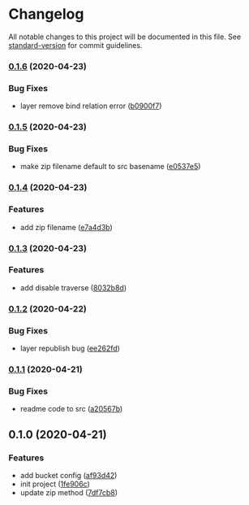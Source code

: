 # Changelog

All notable changes to this project will be documented in this file. See [standard-version](https://github.com/conventional-changelog/standard-version) for commit guidelines.

### [0.1.6](https://github.com/yugasun/tencent-layer/compare/v0.1.5...v0.1.6) (2020-04-23)


### Bug Fixes

* layer remove bind relation error ([b0900f7](https://github.com/yugasun/tencent-layer/commit/b0900f7a4d998d9bddc2499661918bc8d7c70436))

### [0.1.5](https://github.com/yugasun/tencent-layer/compare/v0.1.4...v0.1.5) (2020-04-23)


### Bug Fixes

* make zip filename default to src basename ([e0537e5](https://github.com/yugasun/tencent-layer/commit/e0537e5f6731bcf2dc11ddba610d70527fc72046))

### [0.1.4](https://github.com/yugasun/tencent-layer/compare/v0.1.3...v0.1.4) (2020-04-23)


### Features

* add zip filename ([e7a4d3b](https://github.com/yugasun/tencent-layer/commit/e7a4d3b9cc160c0408a13723df5b5f41b8c2a748))

### [0.1.3](https://github.com/yugasun/tencent-layer/compare/v0.1.2...v0.1.3) (2020-04-23)


### Features

* add disable traverse ([8032b8d](https://github.com/yugasun/tencent-layer/commit/8032b8d2576d969e30cc8197b8e43879908eac3e))

### [0.1.2](https://github.com/yugasun/tencent-layer/compare/v0.1.1...v0.1.2) (2020-04-22)


### Bug Fixes

* layer republish bug ([ee262fd](https://github.com/yugasun/tencent-layer/commit/ee262fd3cf1f7c677fe36d0e8b23bd283558590e))

### [0.1.1](https://github.com/yugasun/tencent-layer/compare/v0.1.0...v0.1.1) (2020-04-21)


### Bug Fixes

* readme code to src ([a20567b](https://github.com/yugasun/tencent-layer/commit/a20567b55b14f95bc72b72753ee5e9e8d00b7207))

## 0.1.0 (2020-04-21)


### Features

* add bucket config ([af93d42](https://github.com/yugasun/tencent-layer/commit/af93d428ef793bcb8746914894d1b438410fcaee))
* init project ([1fe906c](https://github.com/yugasun/tencent-layer/commit/1fe906cc1acb05a8e5a39595fe522b74f1f343a4))
* update zip method ([7df7cb8](https://github.com/yugasun/tencent-layer/commit/7df7cb831e544842fb410702ad29a4f6286974b1))

